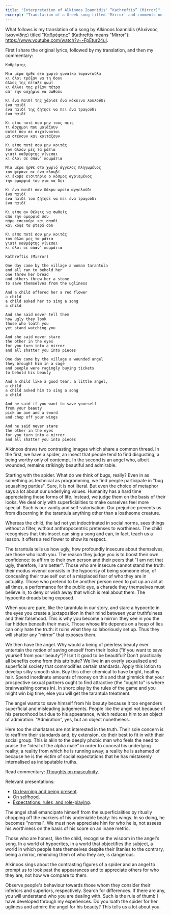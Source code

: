 ```yaml
---
title: "Interpretation of Alkinoos Ioannidis' “Kathreftis” (Mirror)"
excerpt: "Translation of a Greek song titled 'Mirror' and comments on its meaning."
---
```


What follows is my translation of a song by Alkinoos Ioannidis (Αλκίνοος
Ιωαννίδης) titled "Καθρέφτης" (Kathreftis means "Mirror"):
<https://www.youtube.com/watch?v=-FpEtur24uI>.

First I share the original lyrics, followed by my translation, and then
my commentary:

```
Καθρέφτης

Μια μέρα ήρθε στο χωριό γυναίκα ταραντούλα
κι όλοι τρέξαν να τη δουν
άλλος της πέταξε ψωμί
κι άλλοι της ρίξαν πέτρα
απ’ την ασχήμια να σωθούν

Κι ένα παιδί της χάρισε ένα κόκκινο λουλούδι
ένα παιδί
ένα παιδί της ζήτησε να πει ένα τραγούδι
ένα παιδί

Κι είπε ποτέ σου μην τους πεις
τι άσχημοι που μοιάζουν
αυτοί που σε σιχαίνονται
μα στέκουν και κοιτάζουν

Κι είπε ποτέ σου μην κοιτάς
τον άλλον μες τα μάτια
γιατί καθρέφτης γίνεσαι
κι όλοι σε σπαν’ κομμάτια

Μια μέρα ήρθε στο χωριό άγγελος πληγωμένος
τον φέρανε σε ένα κλουβί
κι έκοβε εισιτήριο ο κόσμος αγριεμένος
την ομορφιά του για να δει

Κι ένα παιδί σαν δάκρυ ωραίο αγγελούδι
ένα παιδί
ένα παιδί του ζήτησε να πει ένα τραγούδι
ένα παιδί

Κι είπε αν θέλεις να σωθείς
από την ομορφιά σου
πάρε τσεκούρι και σπαθί
και κόψε τα φτερά σου

Κι είπε ποτέ σου μην κοιτάς
τον άλλο μες τα μάτια
γιατί καθρέφτης γίνεσαι
κι όλοι σε σπαν’ κομμάτια
```

```
Kathreftis (Mirror)

One day came by the village a woman tarantula
and all ran to behold her
one threw her bread
and others threw her a stone
to save themselves from the ugliness

And a child offered her a red flower
a child
a child asked her to sing a song
a child

And she said never tell them
how ugly they look
those who loath you
yet stand watching you

And she said never stare
the other in the eyes
for you turn into a mirror
and all shatter you into pieces

One day came by the village a wounded angel
they brought him in a cage
and people were ragingly buying tickets
to behold his beauty

And a child like a good tear, a little angel,
a child
a child asked him to sing a song
a child

And he said if you want to save yourself
from your beauty
pick an axe and a sword
and chop off your wings

And he said never stare
the other in the eyes
for you turn into a mirror
and all shatter you into pieces
```

Alkinoos draws two contrasting images which share a common thread.  In
the first, we have a spider, an insect that people tend to find
disgusting; a being worthy only of contempt.  In the second is an angel
who, albeit wounded, remains strikingly beautiful and admirable.

Starting with the spider.  What do we think of bugs, really?  Even in as
something as technical as programming, we find people participate in
"bug squashing parties".  Sure, it is not literal.  But even the choice
of metaphor says a lot about our underlying values.  Humanity has a hard
time appreciating those forms of life.  Instead, we judge them on the
basis of their looks.  We deal only with superficialities to make
ourselves feel more special.  Such is our vanity and self-valorisation.
Our prejudice prevents us from discerning in the tarantula anything
other than a loathsome creature.

Whereas the child, the lad not yet indoctrinated in social norms, sees
things without a filter, without anthropocentric pretenses to
worthiness.  The child recognises that this insect can sing a song and
can, in fact, teach us a lesson.  It offers a red flower to show its
respect.

The tarantula tells us how ugly, how profoundly insecure about
themselves, are those who loath you.  The reason they judge you is to
boost their own confidence: to affirm to their own person and their
peers that "I am not that ugly, therefore, I am better".  Those who are
insecure cannot stand the truth: their modus vivendi consists in the
hypocrisy of being someone else, of concealing their true self out of a
misplaced fear of who they are in actuality.  Those who pretend to be
another person need to put up an act at all times, a performance for the
public eye, a charade they themselves must believe in, to deny or wish
away that which is real about them.  The hypocrite dreads being exposed.

When you are pure, like the tarantula in our story, and stare a
hypocrite in the eyes you create a juxtaposition in their mind between
your truthfulness and their falsehood.  This is why you become a mirror:
they see in you the liar hidden beneath their mask.  Those whose life
depends on a heap of lies can only hate the truth: it ruins what they so
laboriously set up.  Thus they will shatter any "mirror" that exposes
them.

We then have the angel.  Why would a being of peerless beauty ever
entertain the notion of saving oneself from their looks ("if you want to
save yourself from your beauty")?  Isn't it good to be beautiful?  Don't
practically all benefits come from this attribute?  We live in an overly
sexualised and superficial society that commodifies certain standards.
Apply this lotion to develop silky smooth skin.  Buy this other chemical
to have bright, healthy hair.  Spend inordinate amounts of money on this
and that gimmick that your prospective sexual partners ought to find
attractive (the "ought to" is where brainwashing comes in).  In short:
play by the rules of the game and you might win big time, else you will
get the tarantula treatment.

The angel wants to save himself from his beauty because it too engenders
superficial and misleading judgements.  People like the angel not
because of his personhood but due to his appearance, which reduces him
to an object of admiration.  "Admiration", yes, but an object
nonetheless.

Here too the charlatans are not interested in the truth.  Their sole
concern is to reaffirm their standards and, by extension, do their best
to fit in with their social group.  This is akin to the deeply phobic
man who feels the need to praise the "ideal of the alpha male" in order
to conceal his underlying reality; a reality from which he is running
away; a reality he is ashamed of because he is the victim of social
expectations that he has mistakenly internalised as indisputable truths.

Read commentary: [Thoughts on
masculinity](https://protesilaos.com/commentary/2022-06-20-thoughts-masculinity/).

Relevant presentations:

* [On learning and being present](https://protesilaos.com/books/2022-06-25-knowledge-presence/).
* [On selfhood](https://protesilaos.com/books/2022-05-31-selfhood/).
* [Expectations, rules, and role-playing](https://protesilaos.com/books/2022-05-03-expectations-rules-roles/).

The angel shall emancipate himself from the superficialities by ritually
chopping off the markers of his undeniable beaty: his wings.  In so
doing, he becomes "normal".  We must now appreciate him for who he is,
not assess his worthiness on the basis of his score on an inane metric.

Those who are honest, like the child, recognise the wisdom in the
angel's song.  In a world of hypocrites, in a world that objectifies the
subject, a world in which people hate themselves despite their litanies
to the contrary, being a mirror, reminding them of who they are, is
dangerous.

Alkinoos sings about the contrasting figures of a spider and an angel to
prompt us to look past the appearances and to appreciate others for who
they are, not how we compare to them.

Observe people's behaviour towards those whom they consider their
inferiors and superiors, respectively.  Search for differences.  If
there are any, you will understand who you are dealing with.  Such is
the rule of thumb I have developed through my experiences.  Do you loath
the spider for her ugliness and admire the angel for his beauty?  This
tells us a lot about you.
